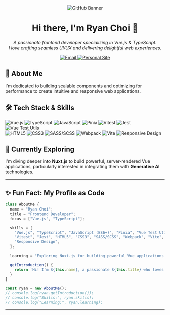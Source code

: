 <p align="center">
  <img src="https://user-images.githubusercontent.com/4576425/123686375-595b4a80-d815-11eb-8ed5-a0934162e93d.jpg" alt="GitHub Banner" />
</p>

<h1 align="center">Hi there, I'm Ryan Choi 👋</h1>

<p align="center">
  <em>A passionate frontend developer specializing in Vue.js & TypeScript.<br /> I love crafting seamless UI/UX and delivering delightful web experiences.</em>
</p>

<p align="center">
  <a href="mailto:ryan@ryanchoi.dev">
    <img alt="Email" src="https://img.shields.io/badge/Email-ryan@ryanchoi.dev-orange?style=for-the-badge&logo=maildotru">
  </a>
  <a href="https://ryanchoi.dev" target="_blank">
    <img alt="Personal Site" src="https://img.shields.io/badge/Personal%20Site-ryanchoi.dev-blue?style=for-the-badge&logo=link">
  </a>
  <!-- Add more badges here: LinkedIn, Twitter, etc. -->
  <!-- Example: <a href="https://linkedin.com/in/your-profile" target="_blank"><img alt="LinkedIn" src="https://img.shields.io/badge/LinkedIn-Connect-blue?style=for-the-badge&logo=linkedin"></a> -->
</p>

## 🚀 About Me

I'm dedicated to building scalable components and optimizing for performance to create intuitive and responsive web applications.

## 🛠️ Tech Stack & Skills

<p align="left">
  <img src="https://img.shields.io/badge/Vue.js-4FC08D?style=for-the-badge&logo=vue.js&logoColor=white" alt="Vue.js"/>
  <img src="https://img.shields.io/badge/TypeScript-3178C6?style=for-the-badge&logo=typescript&logoColor=white" alt="TypeScript"/>
  <img src="https://img.shields.io/badge/JavaScript-F7DF1E?style=for-the-badge&logo=javascript&logoColor=black" alt="JavaScript"/>
  <img src="https://img.shields.io/badge/Pinia-FFD859?style=for-the-badge&logo=pinia&logoColor=black" alt="Pinia"/> <!-- Pinia logo exists! -->
  <img src="https://img.shields.io/badge/Vitest-6E9F18?style=for-the-badge&logo=vitest&logoColor=white" alt="Vitest"/>
  <img src="https://img.shields.io/badge/Jest-C21325?style=for-the-badge&logo=jest&logoColor=white" alt="Jest"/>
  <img src="https://img.shields.io/badge/Vue_Test_Utils-4FC08D?style=for-the-badge&logo=vue.js&logoColor=white" alt="Vue Test Utils"/> <!-- Using Vue logo -->
  <br/>
  <img src="https://img.shields.io/badge/HTML5-E34F26?style=for-the-badge&logo=html5&logoColor=white" alt="HTML5"/>
  <img src="https://img.shields.io/badge/CSS3-1572B6?style=for-the-badge&logo=css3&logoColor=white" alt="CSS3"/>
  <img src="https://img.shields.io/badge/Sass-CC6699?style=for-the-badge&logo=sass&logoColor=white" alt="SASS/SCSS"/>
  <img src="https://img.shields.io/badge/Webpack-8DD6F9?style=for-the-badge&logo=webpack&logoColor=black" alt="Webpack"/>
  <img src="https://img.shields.io/badge/Vite-646CFF?style=for-the-badge&logo=vite&logoColor=white" alt="Vite"/>
  <img src="https://img.shields.io/badge/Responsive_Design-FF69B4?style=for-the-badge&logoColor=white" alt="Responsive Design"/> <!-- Custom badge -->
</p>

## 🌱 Currently Exploring

I'm diving deeper into **Nuxt.js** to build powerful, server-rendered Vue applications, particularly interested in integrating them with **Generative AI** technologies.

---

## ✨ Fun Fact: My Profile as Code

```typescript
class AboutMe {
  name = "Ryan Choi";
  title = "Frontend Developer";
  focus = ["Vue.js", "TypeScript"];

  skills = [
    "Vue.js", "TypeScript", "JavaScript (ES6+)", "Pinia", "Vue Test Utils",
    "Vitest", "Jest", "HTML5", "CSS3", "SASS/SCSS", "Webpack", "Vite",
    "Responsive Design",
  ];

  learning = "Exploring Nuxt.js for building powerful Vue applications that integrate with generative AI.";

  getIntroduction() {
    return `Hi! I'm ${this.name}, a passionate ${this.title} who loves crafting seamless user interfaces with ${this.focus.join(' & ')}. Whether it's creating scalable components or optimizing for performance, I'm all about delivering delightful web experiences.`;
  }
}

const ryan = new AboutMe();
// console.log(ryan.getIntroduction());
// console.log("Skills:", ryan.skills);
// console.log("Learning:", ryan.learning);
```

---

<!-- Optional: Add GitHub Stats -->
<!-- Uncomment and replace 'your-github-username'
<p align="center">
  <img src="https://github-readme-stats.vercel.app/api?username=your-github-username&show_icons=true&theme=radical" alt="GitHub Stats">
  <img src="https://github-readme-stats.vercel.app/api/top-langs/?username=your-github-username&layout=compact&theme=radical" alt="Top Languages">
</p>
-->
